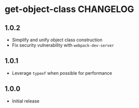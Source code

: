 # get-object-class CHANGELOG

## 1.0.2

- Simplify and unify object class construction
- Fix security vulnerability with `webpack-dev-server`

## 1.0.1

- Leverage `typeof` when possible for performance

## 1.0.0

- Initial release
